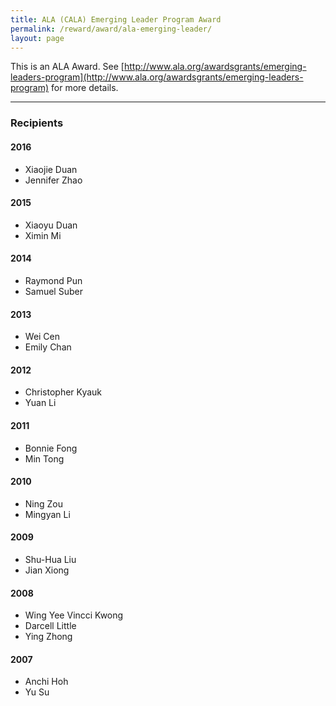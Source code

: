```yaml
---
title: ALA (CALA) Emerging Leader Program Award
permalink: /reward/award/ala-emerging-leader/
layout: page
---
```


This is an ALA Award.  See [http://www.ala.org/awardsgrants/emerging-leaders-program](http://www.ala.org/awardsgrants/emerging-leaders-program) for more details.

---

### Recipients

#### 2016

+ Xiaojie Duan
+ Jennifer Zhao

#### 2015

+ Xiaoyu Duan
+ Ximin Mi

#### 2014

+ Raymond Pun
+ Samuel Suber

#### 2013

+ Wei Cen
+ Emily Chan

#### 2012

+ Christopher Kyauk
+ Yuan Li

#### 2011

+ Bonnie Fong
+ Min Tong

#### 2010

+ Ning Zou
+ Mingyan Li

#### 2009

+ Shu-Hua Liu
+ Jian Xiong

#### 2008

+ Wing Yee Vincci Kwong
+ Darcell Little
+ Ying Zhong

#### 2007

+ Anchi Hoh
+ Yu Su